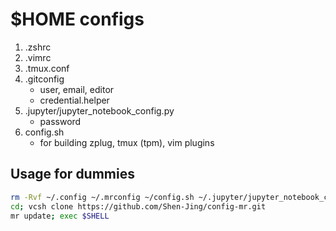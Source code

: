 # $HOME configs
1. .zshrc
2. .vimrc
3. .tmux.conf
4. .gitconfig
    - user, email, editor
    - credential.helper
5. .jupyter/jupyter_notebook_config.py
    - password
6. config.sh
    - for building zplug, tmux (tpm), vim plugins

## Usage for dummies
```bash
rm -Rvf ~/.config ~/.mrconfig ~/config.sh ~/.jupyter/jupyter_notebook_config.py ~/.gitignore.d/ ~/.gitconfig ~/.zshrc ~/.vimrc ~/.ycm_extra_conf.py ~/.tmux.conf ~/README.md
cd; vcsh clone https://github.com/Shen-Jing/config-mr.git
mr update; exec $SHELL
```